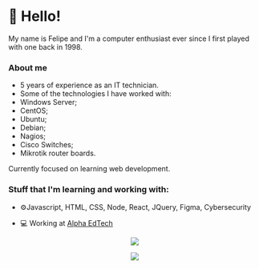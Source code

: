 # 🦆 Hello!

My name is Felipe and I'm a computer enthusiast ever since I first played with one back in 1998.

### About me
- 5 years of experience as an IT technician.
- Some of the technologies I have worked with:
- Windows Server;
- CentOS;
- Ubuntu;
- Debian;
- Nagios;  
- Cisco Switches;
- Mikrotik router boards.
  
  
Currently focused on learning web development.

### Stuff that I'm learning and working with:
- ⚙️Javascript, HTML, CSS, Node, React, JQuery, Figma, Cybersecurity

- 💻 Working at <a href="https://sejaalphaedtech.org.br">Alpha EdTech</a>



<p align="center">    <img src="https://github-readme-stats.vercel.app/api?username=felipe-seo&show_icons=true&theme=highcontrast" /> </p>

         

<p align="center">
<img src="https://user-images.githubusercontent.com/52228027/122183906-12a74100-ce62-11eb-8fa7-42055d233903.gif"/>
</p>
